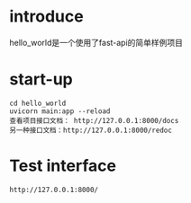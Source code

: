 
# introduce

hello_world是一个使用了fast-api的简单样例项目

# start-up

    cd hello_world
    uvicorn main:app --reload
    查看项目接口文档： http://127.0.0.1:8000/docs
    另一种接口文档：http://127.0.0.1:8000/redoc

# Test interface

    http://127.0.0.1:8000/
